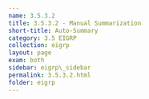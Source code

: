 ```yaml
---
name: 3.5.3.2
title: 3.5.3.2 - Manual Summarization
short-title: Auto-Summary
category: 3.5 EIGRP
collection: eigrp
layout: page
exam: both
sidebar: eigrp\_sidebar
permalink: 3.5.3.2.html
folder: eigrp
---
```


